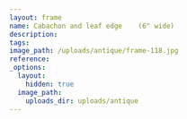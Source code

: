 ```yaml
---
layout: frame
name: Cabachon and leaf edge    (6" wide)
description:
tags:
image_path: /uploads/antique/frame-118.jpg
reference:
_options:
  layout:
    hidden: true
  image_path:
    uploads_dir: uploads/antique
---
```

